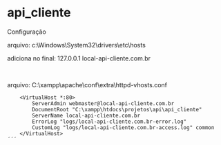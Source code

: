 # api_cliente

Configuração

<p>arquivo: c:\Windows\System32\drivers\etc\hosts </p>
<p>adiciona no final: 127.0.0.1 local-api-cliente.com.br</p>

<br>

<p>arquivo: C:\xampp\apache\conf\extra\httpd-vhosts.conf </p>

```
    <VirtualHost *:80>
        ServerAdmin webmaster@local-api-cliente.com.br
        DocumentRoot "C:\xampp\htdocs\projetos\api\api_cliente"
        ServerName local-api-cliente.com.br
        ErrorLog "logs/local-api-cliente.com.br-error.log"
        CustomLog "logs/local-api-cliente.com.br-access.log" common
    </VirtualHost>
´´´

